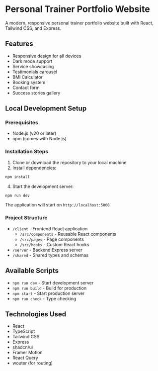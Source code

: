
# Personal Trainer Portfolio Website
A modern, responsive personal trainer portfolio website built with React, Tailwind CSS, and Express.
## Features
- Responsive design for all devices
- Dark mode support
- Service showcasing
- Testimonials carousel
- BMI Calculator
- Booking system
- Contact form
- Success stories gallery
## Local Development Setup
### Prerequisites
- Node.js (v20 or later)
- npm (comes with Node.js)
### Installation Steps
1. Clone or download the repository to your local machine
2. Install dependencies:
```bash
npm install
```
4. Start the development server:
```bash
npm run dev
```
The application will start on `http://localhost:5000`
### Project Structure
- `/client` - Frontend React application
  - `/src/components` - Reusable React components
  - `/src/pages` - Page components
  - `/src/hooks` - Custom React hooks
- `/server` - Backend Express server
- `/shared` - Shared types and schemas
## Available Scripts
- `npm run dev` - Start development server
- `npm run build` - Build for production
- `npm start` - Start production server
- `npm run check` - Type checking
## Technologies Used
- React
- TypeScript
- Tailwind CSS
- Express
- shadcn/ui
- Framer Motion
- React Query
- wouter (for routing)